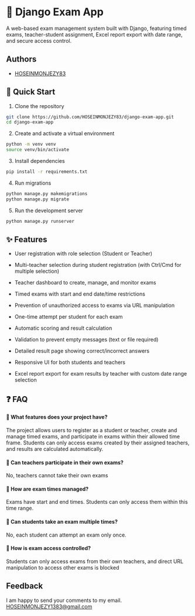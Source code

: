 # 🧪 Django Exam App

A web-based exam management system built with Django, featuring timed exams, teacher-student assignment, Excel report export with date range, and secure access control.

## Authors

- [HOSEINMONJEZY83](https://www.github.com/HOSEINMONJEZY83)

## 🚀 Quick Start

1. Clone the repository

```bash
git clone https://github.com/HOSEINMONJEZY83/django-exam-app.git
cd django-exam-app
```
2. Create and activate a virtual environment

```bash
python -m venv venv
source venv/bin/activate
```
3. Install dependencies

```bash
pip install -r requirements.txt
```
4. Run migrations

```bash
python manage.py makemigrations
python manage.py migrate
```
5. Run the development server

```bash
python manage.py runserver
```

## ✨ Features

- User registration with role selection (Student or Teacher)

- Multi-teacher selection during student registration (with Ctrl/Cmd for multiple selection)

- Teacher dashboard to create, manage, and monitor exams

- Timed exams with start and end date/time restrictions

- Prevention of unauthorized access to exams via URL manipulation

- One-time attempt per student for each exam

- Automatic scoring and result calculation

- Validation to prevent empty messages (text or file required)

- Detailed result page showing correct/incorrect answers

- Responsive UI for both students and teachers

- Excel report export for exam results by teacher with custom date range selection

## ❓ FAQ

#### 📌 What features does your project have?

The project allows users to register as a student or teacher, create and manage timed exams, and participate in exams within their allowed time frame. Students can only access exams created by their assigned teachers, and results are calculated automatically.
#### 📌 Can teachers participate in their own exams?

No, teachers cannot take their own exams
#### 📌 How are exam times managed?

Exams have start and end times. Students can only access them within this time range.
#### 📌 Can students take an exam multiple times?

No, each student can attempt an exam only once.

#### 📌 How is exam access controlled?

Students can only access exams from their own teachers, and direct URL manipulation to access other exams is blocked

## Feedback

I am happy to send your comments to my email. HOSEINMONJEZY1383@gmail.com
